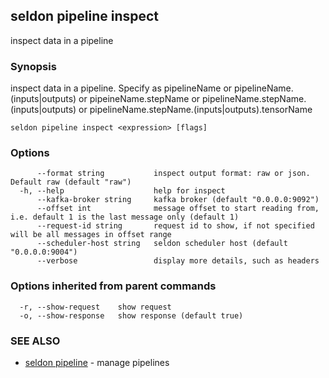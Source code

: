 ## seldon pipeline inspect

inspect data in a pipeline

### Synopsis

inspect data in a pipeline. Specify as pipelineName or pipelineName.(inputs|outputs) or pipeineName.stepName or pipelineName.stepName.(inputs|outputs) or pipelineName.stepName.(inputs|outputs).tensorName

```
seldon pipeline inspect <expression> [flags]
```

### Options

```
      --format string           inspect output format: raw or json. Default raw (default "raw")
  -h, --help                    help for inspect
      --kafka-broker string     kafka broker (default "0.0.0.0:9092")
      --offset int              message offset to start reading from, i.e. default 1 is the last message only (default 1)
      --request-id string       request id to show, if not specified will be all messages in offset range
      --scheduler-host string   seldon scheduler host (default "0.0.0.0:9004")
      --verbose                 display more details, such as headers
```

### Options inherited from parent commands

```
  -r, --show-request    show request
  -o, --show-response   show response (default true)
```

### SEE ALSO

* [seldon pipeline](seldon_pipeline.md)	 - manage pipelines


